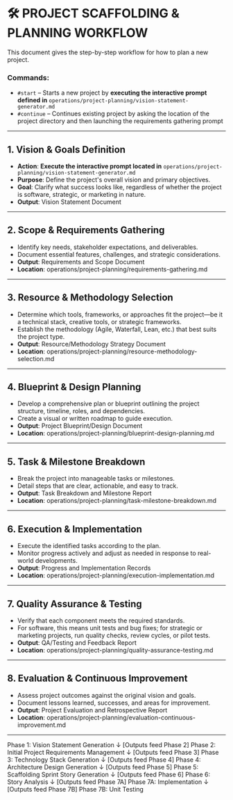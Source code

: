 # 🛠️ PROJECT SCAFFOLDING & PLANNING WORKFLOW

This document gives the step-by-step workflow for how to plan a new project. 

### Commands:
- `#start` – Starts a new project by **executing the interactive prompt defined in** `operations/project-planning/vision-statement-generator.md`
- `#continue` – Continues existing project by asking the location of the project directory and then launching the requirements gathering prompt  
---

## 1. Vision & Goals Definition
- **Action**: **Execute the interactive prompt located in** `operations/project-planning/vision-statement-generator.md`
- **Purpose**: Define the project's overall vision and primary objectives.
- **Goal**: Clarify what success looks like, regardless of whether the project is software, strategic, or marketing in nature.
- **Output**: Vision Statement Document

---

## 2. Scope & Requirements Gathering
- Identify key needs, stakeholder expectations, and deliverables.
- Document essential features, challenges, and strategic considerations.
- **Output**: Requirements and Scope Document
- **Location**: operations/project-planning/requirements-gathering.md
---

## 3. Resource & Methodology Selection
- Determine which tools, frameworks, or approaches fit the project—be it a technical stack, creative tools, or strategic frameworks.
- Establish the methodology (Agile, Waterfall, Lean, etc.) that best suits the project type.
- **Output**: Resource/Methodology Strategy Document
- **Location**: operations/project-planning/resource-methodology-selection.md
---

## 4. Blueprint & Design Planning
- Develop a comprehensive plan or blueprint outlining the project structure, timeline, roles, and dependencies.
- Create a visual or written roadmap to guide execution.
- **Output**: Project Blueprint/Design Document
- **Location**: operations/project-planning/blueprint-design-planning.md
---

## 5. Task & Milestone Breakdown
- Break the project into manageable tasks or milestones.
- Detail steps that are clear, actionable, and easy to track.
- **Output**: Task Breakdown and Milestone Report
- **Location**: operations/project-planning/task-milestone-breakdown.md
---

## 6. Execution & Implementation
- Execute the identified tasks according to the plan.
- Monitor progress actively and adjust as needed in response to real-world developments.
- **Output**: Progress and Implementation Records
- **Location**: operations/project-planning/execution-implementation.md
---

## 7. Quality Assurance & Testing
- Verify that each component meets the required standards.
- For software, this means unit tests and bug fixes; for strategic or marketing projects, run quality checks, review cycles, or pilot tests.
- **Output**: QA/Testing and Feedback Report
- **Location**: operations/project-planning/quality-assurance-testing.md  
---

## 8. Evaluation & Continuous Improvement
- Assess project outcomes against the original vision and goals.
- Document lessons learned, successes, and areas for improvement.
- **Output**: Project Evaluation and Retrospective Report
- **Location**: operations/project-planning/evaluation-continuous-improvement.md


---

Phase 1: Vision Statement Generation
↓ [Outputs feed Phase 2]
Phase 2: Initial Project Requirements Management
↓ [Outputs feed Phase 3]
Phase 3: Technology Stack Generation
↓ [Outputs feed Phase 4]
Phase 4: Architecture Design Generation
↓ [Outputs feed Phase 5]
Phase 5: Scaffolding Sprint Story Generation
↓ [Outputs feed Phase 6]
Phase 6: Story Analysis
↓ [Outputs feed Phase 7A]
Phase 7A: Implementation
↓ [Outputs feed Phase 7B]
Phase 7B: Unit Testing